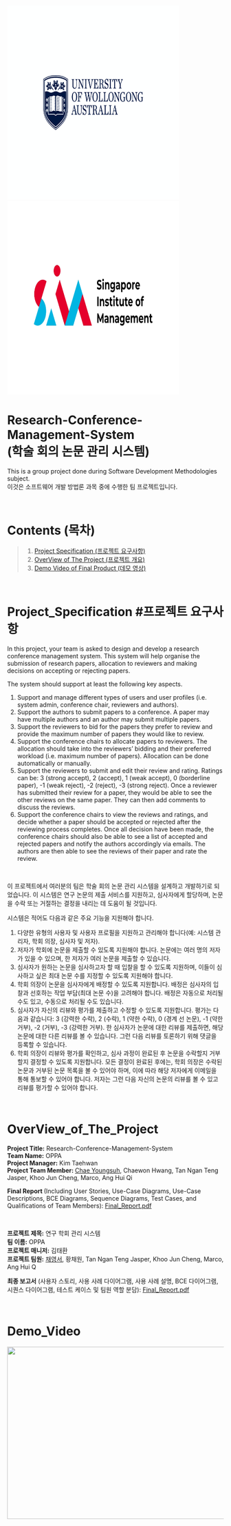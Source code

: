 <div>
  <img src="https://github.com/anica0206/Contactless-Hotel-Check-In-System/blob/main/doc/uow_logo.png"  width="400" height="450"/>
  <img src="https://github.com/anica0206/Contactless-Hotel-Check-In-System/blob/main/doc/sim_logo.jpg"  width="400" height="450"/>
</div>
                                          
# Research-Conference-Management-System <br> (학술 회의 논문 관리 시스템)
This is a group project done during Software Development Methodologies subject.<br>
이것은 소프트웨어 개발 방법론 과목 중에 수행한 팀 프로젝트입니다.

<br>

# Contents (목차)

>1. [Project Specification (프로젝트 요구사항)](#Project_Specification)
>2. [OverView of The Project (프로젝트 개요)](#OverView_of_The_Project)
>3. [Demo Video of Final Product (데모 영상)](#Demo_Video)

<br>

# Project_Specification #프로젝트 요구사항
In this project, your team is asked to design and develop a research conference management system. This 
system will help organise the submission of research papers, allocation to reviewers and making decisions on 
accepting or rejecting papers. 

The system should support at least the following key aspects. 
1. Support and manage different types of users and user profiles (i.e. system admin, conference chair, 
reviewers and authors). 
2. Support the authors to submit papers to a conference. A paper may have multiple authors and an author 
may submit multiple papers. 
3. Support the reviewers to bid for the papers they prefer to review and provide the maximum number of 
papers they would like to review. 
4. Support the conference chairs to allocate papers to reviewers. The allocation should take into the 
reviewers’ bidding and their preferred workload (i.e. maximum number of papers). Allocation can be 
done automatically or manually. 
5. Support the reviewers to submit and edit their review and rating. Ratings can be: 3 (strong accept), 2 
(accept), 1 (weak accept), 0 (borderline paper), -1 (weak reject), -2 (reject), -3 (strong reject). Once a 
reviewer has submitted their review for a paper, they would be able to see the other reviews on the same
paper. They can then add comments to discuss the reviews. 
6. Support the conference chairs to view the reviews and ratings, and decide whether a paper should be 
accepted or rejected after the reviewing process completes. Once all decision have been made, the 
conference chairs should also be able to see a list of accepted and rejected papers and notify the authors 
accordingly via emails. The authors are then able to see the reviews of their paper and rate the review.

<br>

이 프로젝트에서 여러분의 팀은 학술 회의 논문 관리 시스템을 설계하고 개발하기로 되었습니다.
이 시스템은 연구 논문의 제출 서비스를 지원하고, 심사자에게 할당하며, 논문을 수락 또는 거절하는 결정을 내리는 데 도움이 될 것입니다.

시스템은 적어도 다음과 같은 주요 기능을 지원해야 합니다.

1. 다양한 유형의 사용자 및 사용자 프로필을 지원하고 관리해야 합니다(예: 시스템 관리자, 학회 의장, 심사자 및 저자).
2. 저자가 학회에 논문을 제출할 수 있도록 지원해야 합니다. 논문에는 여러 명의 저자가 있을 수 있으며, 한 저자가 여러 논문을 제출할 수 있습니다.
3. 심사자가 원하는 논문을 심사하고자 할 때 입찰을 할 수 있도록 지원하며, 이들이 심사하고 싶은 최대 논문 수를 지정할 수 있도록 지원해야 합니다.
4. 학회 의장이 논문을 심사자에게 배정할 수 있도록 지원합니다. 배정은 심사자의 입찰과 선호하는 작업 부담(최대 논문 수)을 고려해야 합니다. 배정은 자동으로 처리될 수도 있고, 수동으로 처리될 수도 있습니다.
5. 심사자가 자신의 리뷰와 평가를 제출하고 수정할 수 있도록 지원합니다. 평가는 다음과 같습니다: 3 (강력한 수락), 2 (수락), 1 (약한 수락), 0 (경계 선 논문), -1 (약한 거부), -2 (거부), -3 (강력한 거부). 한 심사자가 논문에 대한 리뷰를 제출하면, 해당 논문에 대한 다른 리뷰를 볼 수 있습니다. 그런 다음 리뷰를 토론하기 위해 댓글을 등록할 수 있습니다.
6. 학회 의장이 리뷰와 평가를 확인하고, 심사 과정이 완료된 후 논문을 수락할지 거부할지 결정할 수 있도록 지원합니다. 모든 결정이 완료된 후에는, 학회 의장은 수락된 논문과 거부된 논문 목록을 볼 수 있어야 하며, 이에 따라 해당 저자에게 이메일을 통해 통보할 수 있어야 합니다. 저자는 그런 다음 자신의 논문의 리뷰를 볼 수 있고 리뷰를 평가할 수 있어야 합니다.

<br>

# OverView_of_The_Project

<b>Project Title:</b> Research-Conference-Management-System <br>
<b>Team Name:</b> OPPA <br>
<b>Project Manager:</b> Kim Taehwan <br>
<b>Project Team Member: </b> [Chae Youngsuh](https://github.com/anica0206), Chaewon Hwang, Tan Ngan Teng Jasper, Khoo Jun Cheng, Marco, Ang Hui Qi <br>

<b>Final Report </b>(Including User Stories, Use-Case Diagrams, Use-Case Descriptions, BCE Diagrams, Sequence Diagrams, Test Cases, and Qualifications of Team Members):
[Final_Report.pdf](https://github.com/anica0206/Research-Conference-Management-System/blob/main/doc/OPPA_Final%20Report.pdf)

<br>

<b>프로젝트 제목:</b> 연구 학회 관리 시스템 <br>
<b>팀 이름:</b> OPPA <br>
<b>프로젝트 매니저:</b> 김태환 <br>
<b>프로젝트 팀원:</b> [채영서](https://github.com/anica0206), 황채원, Tan Ngan Teng Jasper, Khoo Jun Cheng, Marco, Ang Hui Q <br>

<b>최종 보고서</b> (사용자 스토리, 사용 사례 다이어그램, 사용 사례 설명, BCE 다이어그램, 시퀀스 다이어그램, 테스트 케이스 및 팀원 역할 분담): [Final_Report.pdf](https://github.com/anica0206/Research-Conference-Management-System/blob/main/doc/OPPA_Final%20Report.pdf)

<br>

# Demo_Video

<img src="https://github.com/anica0206/Research-Conference-Management-System/blob/main/doc/T1_Oppa_live_demo.gif"  width="800" height="400"/>



</details>
  

